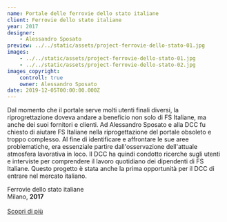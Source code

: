 ```yaml
---
name: Portale delle ferrovie dello stato italiane
client: Ferrovie dello stato italiane
year: 2017
designer:
    - Alessandro Sposato
preview: ../../static/assets/project-ferrovie-dello-stato-01.jpg
images:
    - ../../static/assets/project-ferrovie-dello-stato-01.jpg
    - ../../static/assets/project-ferrovie-dello-stato-02.jpg
images_copyright:
    controll: true
    owner: Alessandro Sposato
date: 2019-12-05T00:00:00.000Z
---
```


Dal momento che il portale serve molti utenti finali diversi, la riprogrettazione doveva andare a beneficio non solo di FS Italiane, ma anche dei suoi fornitori e clienti. Ad Alessandro Sposato e alla DCC fu chiesto di aiutare FS Italiane nella riprogettazione del portale obsoleto e troppo complesso. Al fine di identificare e affrontare le sue aree problematiche, era essenziale partire dall'osservazione dell'attuale atmosfera lavorativa in loco. Il DCC ha quindi condotto ricerche sugli utenti e interviste per comprendere il lavoro quotidiano dei dipendenti di FS Italiane. Questo progetto è stata anche la prima opportunità per il DCC di entrare nel mercato italiano.

Ferrovie dello stato italiane  
Milano, **2017**<br><br>
[Scopri di più](https://experience.sap.com/designservices/work/project/redesigning-fs-italianes-logistics-portal)
